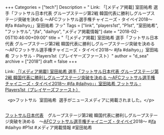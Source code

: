 +++
Categories = ["tech"]
Description = " Link: 「[メディア掲載] 室田祐希 選手「フットサル日本代表 グループステージ第2戦 韓国代表に勝利しグループステージ突破を決める ～AFCフットサル選手権チャイニーズ・タイペイ2018～ #jfa #daihyo」」室田祐希 フッ"
Tags = ["link", "players1st", "P1st", "室田祐希", "フットサル", "jfa", "daihyo", "メディア掲載情報"]
date = "2018-02-05T10:46:00+09:00"
title = "「[メディア掲載] 室田祐希 選手「フットサル日本代表 グループステージ第2戦 韓国代表に勝利しグループステージ突破を決める ～AFCフットサル選手権チャイニーズ・タイペイ2018～ #jfa #daihyo」」室田祐希 フットサル - Players1st（プレイヤーズファースト）"
author = "d_sea"
archive = ["2018"]
draft = false
+++

<body>
<p>Link: <a href="https://players1.st/posts/187">「[メディア掲載] 室田祐希 選手「フットサル日本代表 グループステージ第2戦 韓国代表に勝利しグループステージ突破を決める ～AFCフットサル選手権チャイニーズ・タイペイ2018～ #jfa #daihyo」」室田祐希 フットサル - Players1st（プレイヤーズファースト）</a></p>

<pre> &lt;p&gt;フットサル 室田祐希 選手がニュースメディアに掲載されました。&lt;/p&gt;
 </pre>

<p><a class="keyword" href="http://d.hatena.ne.jp/keyword/%A5%D5%A5%C3%A5%C8%A5%B5%A5%EB%C6%FC%CB%DC%C2%E5%C9%BD">フットサル日本代表</a>　グループステージ第2戦 韓国代表に勝利しグループステージ突破を決める　～<a class="keyword" href="http://d.hatena.ne.jp/keyword/AFC%A5%D5%A5%C3%A5%C8%A5%B5%A5%EB%C1%AA%BC%EA%B8%A2">AFCフットサル選手権</a><a class="keyword" href="http://d.hatena.ne.jp/keyword/%A5%C1%A5%E3%A5%A4%A5%CB%A1%BC%A5%BA%A1%A6%A5%BF%A5%A4%A5%DA%A5%A4">チャイニーズ・タイペイ</a>2018～ #<a class="keyword" href="http://d.hatena.ne.jp/keyword/jfa">jfa</a> #daihyo #P1st #メディア掲載情報 #室田祐希</p>

</body>
